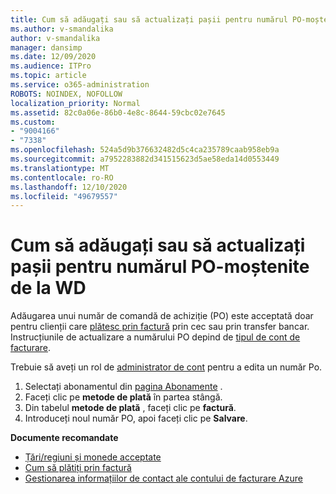 ```yaml
---
title: Cum să adăugați sau să actualizați pașii pentru numărul PO-moștenite de la WD
ms.author: v-smandalika
author: v-smandalika
manager: dansimp
ms.date: 12/09/2020
ms.audience: ITPro
ms.topic: article
ms.service: o365-administration
ROBOTS: NOINDEX, NOFOLLOW
localization_priority: Normal
ms.assetid: 82c0a06e-86b0-4e8c-8644-59cbc02e7645
ms.custom:
- "9004166"
- "7338"
ms.openlocfilehash: 524a5d9b376632482d5c4ca235789caab958eb9a
ms.sourcegitcommit: a7952283882d341515623d5ae58eda14d0553449
ms.translationtype: MT
ms.contentlocale: ro-RO
ms.lasthandoff: 12/10/2020
ms.locfileid: "49679557"
---
```

# <a name="add-or-update-po-number---legacy-wd---recommended-steps"></a>Cum să adăugați sau să actualizați pașii pentru numărul PO-moștenite de la WD

Adăugarea unui număr de comandă de achiziție (PO) este acceptată doar pentru clienții care [plătesc prin factură](https://docs.microsoft.com/azure/cost-management-billing/manage/pay-by-invoice) prin cec sau prin transfer bancar. Instrucțiunile de actualizare a numărului PO depind de [tipul de cont de facturare](https://docs.microsoft.com/azure/cost-management-billing/manage/view-all-accounts).

Trebuie să aveți un rol de [administrator de cont](https://docs.microsoft.com/azure/role-based-access-control/rbac-and-directory-admin-roles) pentru a edita un număr Po.

1. Selectați abonamentul din [pagina Abonamente](https://ms.portal.azure.com/#blade/Microsoft_Azure_Billing/SubscriptionsBlade) .
2. Faceți clic pe **metode de plată** în partea stângă.
3. Din tabelul **metode de plată** , faceți clic pe **factură**. 
4. Introduceți noul număr PO, apoi faceți clic pe **Salvare**.

**Documente recomandate**

- [Țări/regiuni și monede acceptate](https://azure.microsoft.com/en-us/pricing/faq/) 
- [Cum să plătiți prin factură](https://docs.microsoft.com/azure/cost-management-billing/manage/pay-by-invoice) 
- [Gestionarea informațiilor de contact ale contului de facturare Azure](https://docs.microsoft.com/azure/cost-management-billing/manage/change-azure-account-profile)



